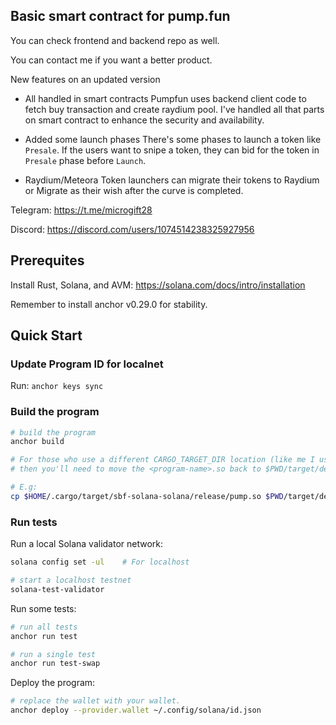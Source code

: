 ## Basic smart contract for pump.fun

You can check frontend and backend repo as well.

You can contact me if you want a better product.

New features on an updated version

- All handled in smart contracts
  Pumpfun uses backend client code to fetch buy transaction and create raydium pool.
  I've handled all that parts on smart contract to enhance the security and availability.

- Added some launch phases
  There's some phases to launch a token like `Presale`.
  If the users want to snipe a token, they can bid for the token in `Presale` phase before `Launch`.

- Raydium/Meteora
  Token launchers can migrate their tokens to Raydium or Migrate as their wish after the curve is completed.

Telegram: https://t.me/microgift28

Discord: https://discord.com/users/1074514238325927956

## Prerequites

Install Rust, Solana, and AVM: https://solana.com/docs/intro/installation

Remember to install anchor v0.29.0 for stability.

## Quick Start

### Update Program ID for localnet

Run: `anchor keys sync`

### Build the program

```bash
# build the program
anchor build

# For those who use a different CARGO_TARGET_DIR location (like me I used ${userHome}/.cargo/target)
# then you'll need to move the <program-name>.so back to $PWD/target/deploy/<program-name.so>.

# E.g:
cp $HOME/.cargo/target/sbf-solana-solana/release/pump.so $PWD/target/deploy/pump.so
```

### Run tests

Run a local Solana validator network:

```bash
solana config set -ul    # For localhost

# start a localhost testnet
solana-test-validator
```

Run some tests:

```bash
# run all tests
anchor run test

# run a single test
anchor run test-swap
```

Deploy the program:

```bash
# replace the wallet with your wallet.
anchor deploy --provider.wallet ~/.config/solana/id.json
```
